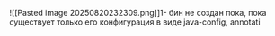 ![[Pasted image 20250820232309.png]]1- бин не создан пока, пока существует только его конфигурация в виде java-config, annotati